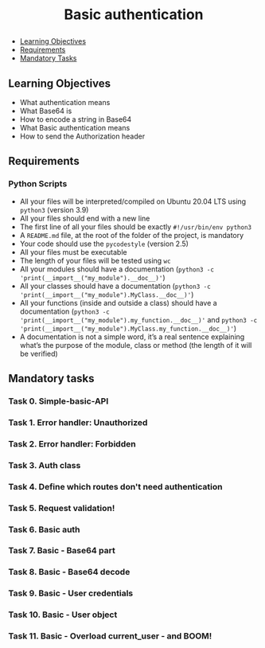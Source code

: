 # <p align="center">Basic authentication</p>

- [Learning Objectives](#Learning_Objectives)
- [Requirements](#requirements)
- [Mandatory Tasks](#Mandatory_Tasks)

## Learning Objectives

- What authentication means
- What Base64 is
- How to encode a string in Base64
- What Basic authentication means
- How to send the Authorization header

## Requirements

### Python Scripts

- All your files will be interpreted/compiled on Ubuntu 20.04 LTS using `python3` (version 3.9)
- All your files should end with a new line
- The first line of all your files should be exactly `#!/usr/bin/env python3`
- A `README.md` file, at the root of the folder of the project, is mandatory
- Your code should use the `pycodestyle` (version 2.5)
- All your files must be executable
- The length of your files will be tested using `wc`
- All your modules should have a documentation (`python3 -c 'print(__import__("my_module").__doc__)'`)
- All your classes should have a documentation (`python3 -c 'print(__import__("my_module").MyClass.__doc__)'`)
- All your functions (inside and outside a class) should have a documentation (`python3 -c 'print(__import__("my_module").my_function.__doc__)'` and `python3 -c 'print(__import__("my_module").MyClass.my_function.__doc__)'`)
- A documentation is not a simple word, it’s a real sentence explaining what’s the purpose of the module, class or method (the length of it will be verified)

## Mandatory tasks

### Task 0. Simple-basic-API
### Task 1. Error handler: Unauthorized
### Task 2. Error handler: Forbidden
### Task 3. Auth class
### Task 4. Define which routes don't need authentication
### Task 5. Request validation!
### Task 6. Basic auth
### Task 7. Basic - Base64 part
### Task 8. Basic - Base64 decode
### Task 9. Basic - User credentials
### Task 10. Basic - User object
### Task 11. Basic - Overload current_user - and BOOM!
